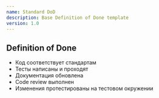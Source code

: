 ```yaml
---
name: Standard DoD
description: Base Definition of Done template
version: 1.0
---
```

## Definition of Done

* Код соответствует стандартам
* Тесты написаны и проходят
* Документация обновлена
* Code review выполнен
* Изменения протестированы на тестовом окружении